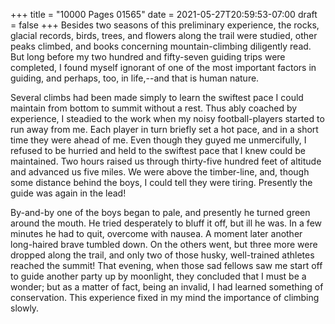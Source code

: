 +++
title = "10000 Pages 01565"
date = 2021-05-27T20:59:53-07:00
draft = false
+++
Besides two seasons of this preliminary experience, the rocks, glacial records, birds, trees, and flowers along the trail were studied, other peaks climbed, and books concerning mountain-climbing diligently read. But long before my two hundred and fifty-seven guiding trips were completed, I found myself ignorant of one of the most important factors in guiding, and perhaps, too, in life,--and that is human nature.

Several climbs had been made simply to learn the swiftest pace I could maintain from bottom to summit without a rest. Thus ably coached by experience, I steadied to the work when my noisy football-players started to run away from me. Each player in turn briefly set a hot pace, and in a short time they were ahead of me. Even though they guyed me unmercifully, I refused to be hurried and held to the swiftest pace that I knew could be maintained. Two hours raised us through thirty-five hundred feet of altitude and advanced us five miles. We were above the timber-line, and, though some distance behind the boys, I could tell they were tiring. Presently the guide was again in the lead!

By-and-by one of the boys began to pale, and presently he turned green around the mouth. He tried desperately to bluff it off, but ill he was. In a few minutes he had to quit, overcome with nausea. A moment later another long-haired brave tumbled down. On the others went, but three more were dropped along the trail, and only two of those husky, well-trained athletes reached the summit! That evening, when those sad fellows saw me start off to guide another party up by moonlight, they concluded that I must be a wonder; but as a matter of fact, being an invalid, I had learned something of conservation. This experience fixed in my mind the importance of climbing slowly.
